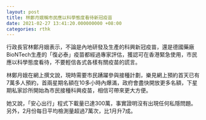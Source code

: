 ```yaml
---
layout: post
title: 林鄭月娥稱市民應以科學態度看待新冠疫苗
date: 2021-02-27 13:41:20.000000000 +08:00
categories: rthk
---
```


行政長官林鄭月娥表示，不論是內地研發及生產的科興新冠疫苗，還是德國藥廠BioNTech生產的「復必泰」疫苗都經過專家評估，獲認可在香港緊急使用，市民應以科學態度看待，不要輕信各式各樣有關疫苗的謊言。

林鄭月娥在網上撰文說，現時需要市民踴躍參與接種計劃，樂見網上預約首天已有7萬多人預約，首兩星期名額在10多小時內爆滿，政府會盡快開放更多名額，下星期私家診所開始為市民接種科興疫苗，相信可帶來更大方便。

她又說，「安心出行」程式下載量已達300萬，事實證明沒有出現任何私隱問題。另外，2月份每日平均檢測量超過7萬次，比1月升7成。
